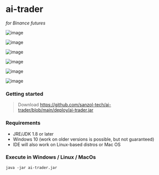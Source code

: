 # ai-trader 

*for Binance futures*

![image](https://user-images.githubusercontent.com/68629815/165016033-559ee7c8-eea3-4ef7-bb73-bcc7668c8e8f.png)

![image](https://user-images.githubusercontent.com/68629815/165015991-4f66190f-2ab7-4ffb-a867-dfebd943380c.png)

![image](https://user-images.githubusercontent.com/68629815/165016105-07a8243f-fd25-4fa2-ab86-01fc09724c77.png)

![image](https://user-images.githubusercontent.com/68629815/165016260-265d67c7-0558-4b42-884e-656a3517bf68.png)

![image](https://user-images.githubusercontent.com/68629815/165016233-2f28ed1d-26e5-4786-956e-dc09a9864239.png)

![image](https://user-images.githubusercontent.com/68629815/165016190-4eb600ee-c713-4ee4-8176-ad823991322e.png)


### Getting started
> Download
https://github.com/sanzol-tech/ai-trader/blob/main/deploy/ai-trader.jar


### Requirements
- JRE/JDK 1.8 or later
- Windows 10 (work on older versions is possible, but not guaranteed)
- IDE will also work on Linux-based distros or Mac OS


### Execute in Windows / Linux / MacOs
```
java -jar ai-trader.jar
```
